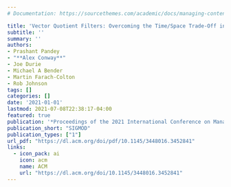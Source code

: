 ```yaml
---
# Documentation: https://sourcethemes.com/academic/docs/managing-content/

title: 'Vector Quotient Filters: Overcoming the Time/Space Trade-Off in Filter Design'
subtitle: ''
summary: ''
authors:
- Prashant Pandey
- "**Alex Conway**"
- Joe Durie
- Michael A Bender
- Martin Farach-Colton
- Rob Johnson
tags: []
categories: []
date: '2021-01-01'
lastmod: 2021-07-08T22:38:17-04:00
featured: true
publication: '*Proceedings of the 2021 International Conference on Management of Data*'
publication_short: "SIGMOD"
publication_types: ["1"]
url_pdf: "https://dl.acm.org/doi/pdf/10.1145/3448016.3452841"
links:
  - icon_pack: ai
    icon: acm
    name: ACM
    url: "https://dl.acm.org/doi/10.1145/3448016.3452841"
---
```

